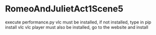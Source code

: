 # RomeoAndJulietAct1Scene5

execute performance.py
vlc must be installed, if not installed, type in pip install vlc
vlc player must also be installed, go to the website and install
